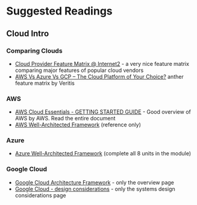 # Suggested Readings

## Cloud Intro

### Comparing Clouds

* [Cloud Provider Feature Matrix @ Internet2](https://spaces.at.internet2.edu/display/CA/Cloud+Provider+Feature+Matrix) - a very nice feature matrix comparing major features of popular cloud vendors
* [AWS Vs Azure Vs GCP – The Cloud Platform of Your Choice?](https://www.veritis.com/blog/aws-vs-azure-vs-gcp-the-cloud-platform-of-your-choice/) anther feature matrix by Veritis

### AWS

* [AWS Cloud Essentials - GETTING STARTED GUIDE](https://aws.amazon.com/getting-started/fundamentals-core-concepts/) -  Good overview of AWS by AWS.  Read the entire document
* [AWS Well-Architected Framework](https://docs.aws.amazon.com/wellarchitected/latest/framework/the-five-pillars-of-the-framework.html) (reference only)

### Azure

* [Azure Well-Architected Framework](https://docs.microsoft.com/en-us/learn/paths/azure-well-architected-framework/) (complete all 8 units in the module)

### Google Cloud

* [Google Cloud Architecture Framework](https://cloud.google.com/architecture/framework) - only the overview page
* [Google Cloud - design considerations](https://cloud.google.com/architecture/framework/design-considerations)  - only the systems design considerations page